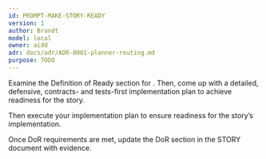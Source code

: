 ```yaml
---
id: PROMPT-MAKE-STORY-READY
version: 1
author: Brandt
model: local
owner: aidd
adr: docs/adr/ADR-0001-planner-routing.md
purpose: TODO
---
```


Examine the Definition of Ready section for <!-- STORY_ID -->.
Then, come up with a detailed, defensive, contracts- and tests-first implementation plan to achieve readiness for the story.

Then execute your implementation plan to ensure readiness for the story’s implementation.

Once DoR requirements are met, update the DoR section in the STORY document with evidence.